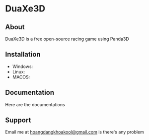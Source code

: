 # DuaXe3D
## About
DuaXe3D is a free open-source racing game using Panda3D
## Installation
- Windows:
- Linux:
- MACOS:
## Documentation
Here are the documentations
## Support
Email me at hoangdangkhoakool@gmail.com is there's any problem

